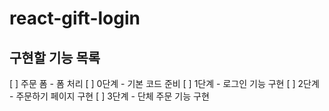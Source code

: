 # react-gift-login

## 구현할 기능 목록
[ ] 주문 폼 - 폼 처리
      [ ] 0단계 - 기본 코드 준비
      [ ] 1단계 - 로그인 기능 구현
      [ ] 2단계 - 주문하기 페이지 구현
      [ ] 3단계 - 단체 주문 기능 구현